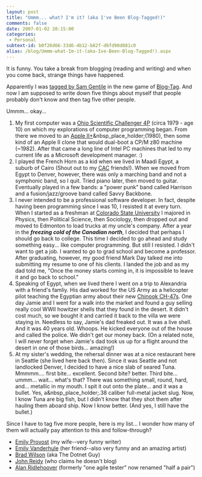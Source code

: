```yaml
---
layout: post
title: "Ummm... what? I'm it? (aka I've Been Blog-Tagged!)"
comments: false
date: 2007-01-02 20:15:00
categories:
 - Personal
subtext-id: b0f26d66-33d6-4b12-b82f-d6fd90d881c0
alias: /blog/Ummm-what-Im-it-(aka-Ive-Been-Blog-Tagged!).aspx
---
```



It is funny. You take a break from blogging (reading and writing) and when you come back, strange things have happened.

Apparently I was [tagged by Sam Gentile](http://codebetter.com/blogs/sam.gentile/archive/2007/01/02/Tag_2C00_-I_2700_m-It_2100_.aspx) in the new game of [Blog-Tag](http://pulverblog.pulver.com/archives/006087.html). And now I am supposed to write down five things about myself that people probably don't know and then tag five other people.

Ummm... okay...

  1. My first computer was a [Ohio Scientific Challenger 4P](http://oldcomputers.net/osi-600.html) (circa 1979 - age 10) on which my explorations of computer programming began. From there we moved to an [Apple II+](http://www.classiccmp.org/dunfield/apple2/index.htm)&nbsp_place_holder;(1980), then some kind of an Apple II clone that would dual-boot a CP/M z80 machine (~1982). After that came a long line of Intel PC machines that led to my current life as a Microsoft development manager. :)
  2. I played the French Horn as a kid when we lived in Maadi Egypt, a suburb of Cairo (Shout out to my [CAC](http://www.cacegypt.org/) friends!). When we moved from Egypt to Denver, however, there was only a marching band and not a symphonic band, so I quit. Tried piano later, then moved to guitar. Eventually played in a few bands: a "power punk" band called Harrison and a fusion/jazz/groove band called Savvy Backbone.
  3. I never intended to be a professional software developer. In fact, despite having been programming since I was 10, I resisted it at every turn. When I started as a freshman at [Colorado State University](http://www.colostate.edu/) I majored in Physics, then Political Science, then Sociology, then dropped out and moved to Edmonton to load trucks at my uncle's company. After a year in the **_freezing cold of the Canadian north_**, I decided that perhaps I should go back to college. This time I decided to go ahead and study something easy... like computer programming. But still I resisted. I didn't want to get a job. I wanted to go to grad school and become a professor. After graduating, however, my good friend Mark Day talked me into submitting my resume to one of his clients. I landed the job and as my dad told me, "Once the money starts coming in, it is impossible to leave it and go back to school."
  4. Speaking of Egypt, when we lived there I went on a trip to Alexandria with a friend's famliy. His dad worked for the US Army as a helicopter pilot teaching the Egyptian army about their new [Chinook CH-47s](http://en.wikipedia.org/wiki/CH-47_Chinook). One day Jamie and I went for a walk into the market and found a guy selling really cool WWII howitzer shells that they found in the desert. It didn't cost much, so we bought it and carried it back to the villa we were staying in. Needless to say, Jamie's dad freaked out. It was a live shell. And it was 40 years old. Whoops. He kicked everyone out of the house and called the police. We didn't get our money back. (On a related note, I will never forget when Jamie's dad took us up for a flight around the desert in one of those birds... amazing!)
  5. At my sister's wedding, the rehersal dinner was at a nice restaurant here in Seattle (she lived here back then). Since it was Seattle and not landlocked Denver, I decided to have a nice slab of seared Tuna. Mmmmm.... first bite... excellent. Second bite? better. Third bite... ummm... wait... what's that? There was something small, round, hard, and... metallic in my mouth. I spit it out onto the plate... and it was a bullet. Yes, a&nbsp_place_holder;.38 caliber full-metal jacket slug. Now, I know Tuna are big fish, but I didn't know that they shot them after hauling them aboard ship. Now I know better. (And yes, I still have the bullet.)

Since I have to tag five more people, here is my list... I wonder how many of them will actually pay attention to this and follow-through?

  * [Emily Provost](http://blogs.provost.org/emily) (my wife--very funny writer)
  * [Emily Vanderhule](http://blogs.provost.org/vanderblog) (her friend--also very funny and an amazing artist)
  * [Brad Wilson](http://www.agileprogrammer.com/dotnetguy/) (aka The Dotnet Guy)
  * [John Reidy](http://wartimesmile.blogspot.com/) (who claims he doesn't blog)
  * [Alan Ridlehoover](http://blogs.msdn.com/aridle/) (formerly "one agile tester" now renamed "half a pair")
